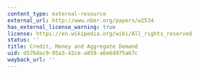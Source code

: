```yaml
---
content_type: external-resource
external_url: http://www.nber.org/papers/w2534
has_external_license_warning: true
license: https://en.wikipedia.org/wiki/All_rights_reserved
status: ''
title: Credit, Money and Aggregate Demand
uid: d576dac9-95a3-42ce-a859-a6e6d975a67c
wayback_url: ''
---
```

